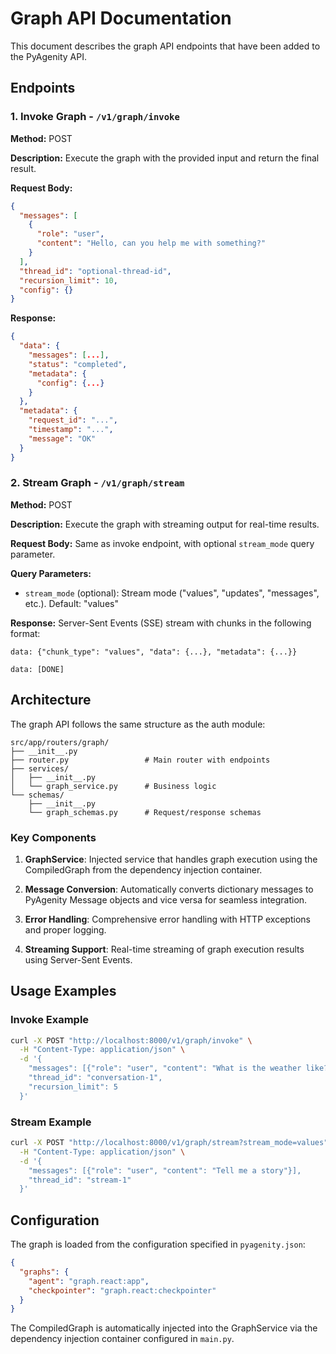 # Graph API Documentation

This document describes the graph API endpoints that have been added to the PyAgenity API.

## Endpoints

### 1. Invoke Graph - `/v1/graph/invoke`

**Method:** POST

**Description:** Execute the graph with the provided input and return the final result.

**Request Body:**
```json
{
  "messages": [
    {
      "role": "user",
      "content": "Hello, can you help me with something?"
    }
  ],
  "thread_id": "optional-thread-id",
  "recursion_limit": 10,
  "config": {}
}
```

**Response:**
```json
{
  "data": {
    "messages": [...],
    "status": "completed",
    "metadata": {
      "config": {...}
    }
  },
  "metadata": {
    "request_id": "...",
    "timestamp": "...",
    "message": "OK"
  }
}
```

### 2. Stream Graph - `/v1/graph/stream`

**Method:** POST

**Description:** Execute the graph with streaming output for real-time results.

**Request Body:**
Same as invoke endpoint, with optional `stream_mode` query parameter.

**Query Parameters:**
- `stream_mode` (optional): Stream mode ("values", "updates", "messages", etc.). Default: "values"

**Response:** 
Server-Sent Events (SSE) stream with chunks in the following format:
```
data: {"chunk_type": "values", "data": {...}, "metadata": {...}}

data: [DONE]
```

## Architecture

The graph API follows the same structure as the auth module:

```
src/app/routers/graph/
├── __init__.py
├── router.py                 # Main router with endpoints
├── services/
│   ├── __init__.py
│   └── graph_service.py      # Business logic
└── schemas/
    ├── __init__.py
    └── graph_schemas.py      # Request/response schemas
```

### Key Components

1. **GraphService**: Injected service that handles graph execution using the CompiledGraph from the dependency injection container.

2. **Message Conversion**: Automatically converts dictionary messages to PyAgenity Message objects and vice versa for seamless integration.

3. **Error Handling**: Comprehensive error handling with HTTP exceptions and proper logging.

4. **Streaming Support**: Real-time streaming of graph execution results using Server-Sent Events.

## Usage Examples

### Invoke Example
```bash
curl -X POST "http://localhost:8000/v1/graph/invoke" \
  -H "Content-Type: application/json" \
  -d '{
    "messages": [{"role": "user", "content": "What is the weather like?"}],
    "thread_id": "conversation-1",
    "recursion_limit": 5
  }'
```

### Stream Example
```bash
curl -X POST "http://localhost:8000/v1/graph/stream?stream_mode=values" \
  -H "Content-Type: application/json" \
  -d '{
    "messages": [{"role": "user", "content": "Tell me a story"}],
    "thread_id": "stream-1"
  }'
```

## Configuration

The graph is loaded from the configuration specified in `pyagenity.json`:

```json
{
  "graphs": {
    "agent": "graph.react:app",
    "checkpointer": "graph.react:checkpointer"
  }
}
```

The CompiledGraph is automatically injected into the GraphService via the dependency injection container configured in `main.py`.
